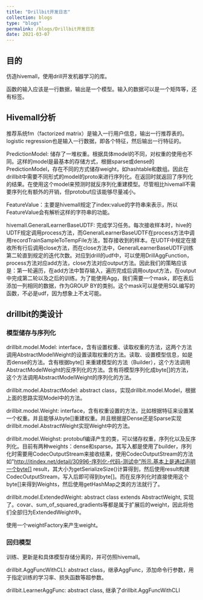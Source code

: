 ```yaml
---
title: "Drillbit开发日志"
collection: blogs
type: "blogs"
permalink: /blogs/Drillbit开发日志
date: 2021-03-07
---
```


## 目的

仿造hivemall，使用drill开发机器学习的库。

函数的输入应该是一行数据，输出是一个模型。输入的数据可以是一个矩阵等，还有标签。

## Hivemall分析

推荐系统fm（factorized matrix）是输入一行用户信息，输出一行推荐表的。logistic regression也是输入一行数据，即各个特征，然后输出一行特征的。

PredictionModel: 储存了一堆权重。根据具体model的不同，对权重的使用也不同。这样的model是最基本的存储方式，根据sparse或dense的PredictionModel，存在不同的方式储存weight，如hashtable和数组。因此在drillbit中需要不同形式的model的proto来进行序列化。在返回时就返回了序列化的结果。在使用这个model来预测时就反序列化重建模型。尽管相比hivemall不需要序列化有额外的开销，但protobuf应该能够尽量减小。

FeatureValue：主要是hivemall规定了index:value的字符串来表示，所以FeatureValue会有解析这样的字符串的功能。

hivemall.GeneralLearnerBaseUDTF: 完成学习任务。每次接收样本时，hive的UDTF规定调用process方法，而GeneralLearnerBaseUDTF在process方法中调用recordTrainSampleToTempFile方法，暂存接收到的样本。在UDTF中规定在接收所有行后调用close方法，而在close方法中，GeneralLearnerBaseUDTF训练第二轮直到规定的迭代次数。对应到drill的udf中，可以使用DrillAggFunction，process方法对应add方法，close方法对应output方法。因此我们的策略应该是：第一轮遍历，在add方法中暂存输入，遍历完成后调用output方法，在output中完成第二轮以及之后的训练。为了能使用Agg，我们需要一个mask，即在表后添加一列相同的数据，作为GROUP BY的类别。这个mask可以是使用SQL编写的函数，不必是udf，因为想象上不太可能。

## drillbit的类设计

### 模型储存与序列化

drillbit.model.Model: interface，含有设置权重、读取权重的方法，这两个方法调用AbstractModelWeight的设置读取权重的方法。读取、设置模型信息，如是否dense的方法。含有根据byte[] 来重建模型的方法（Builder），这个方法调用AbstractModelWeight的反序列化的方法。含有将模型序列化成byte[]的方法，这个方法调用AbstractModelWeight的序列化的方法。

drillbit.model.AbstractModel: abstract class，实现drillbit.model.Model，根据上面的思路实现Model中的方法。

drillbit.model.Weight: interface，含有权重设置的方法，比如根据特征来设置某一个权重。并且能够从byte[]重建权重。并且根据是Dense还是Sparse实现drillbit.model.AbstractWeight实现Weight中的方法。

drillbit.model.Weighst: protobuf编译产生的类，可以储存权重，序列化以及反序列化。目前有两种weights：dense和sparse。其写入都是使用了builder，序列化时需要用CodecOutputStream来接收结果，使用CodecOutputStream的方法如"http://itindex.net/detail/30996-序列化-代码-测试中"所示.基本上是通过声明一个byte[] result，其大小为getSerializeSize()计算得到，然后使用result构建CodecOutputStream，写入后即可得到byte[]。而在反序列化时直接使用这个byte[]来得到Weights，然后使用getHashMap之类的方法就行了。

drillbit.model.ExtendedWeight: abstract class extends AbstractWeight, 实现了。covar、sum_of_squared_gradients等都是属于扩展后的weight，因此将他们全部归为ExtendedWeight中。

使用一个weightFactory来产生weight。

### 回归模型

训练、更新是和具体模型存储分离的，并可仿照hivemall。

drillbit.AggFuncWithCLI: abstract class，继承AggFunc，添加命令行参数，用于指定训练的学习率、损失函数等超参数。

drillbit.LearnerAggFunc: abstract class, 继承了drillbit.AggFuncWithCLI